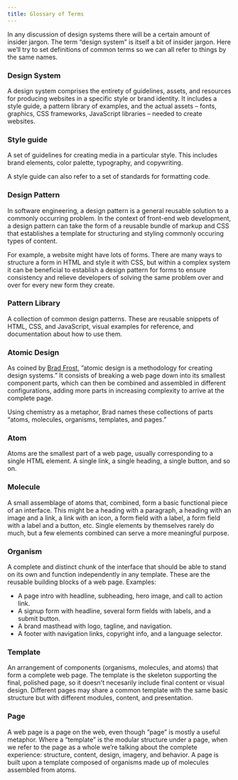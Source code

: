 ```yaml
---
title: Glossary of Terms
---
```


In any discussion of design systems there will be a certain amount of insider jargon. The term “design system” is itself a bit of insider jargon. Here we’ll try to set definitions of common terms so we can all refer to things by the same names.

### Design System

A design system comprises the entirety of guidelines, assets, and resources for producing websites in a specific style or brand identity. It includes a style guide, a pattern library of examples, and the actual assets – fonts, graphics, CSS frameworks, JavaScript libraries – needed to create websites.

### Style guide

A set of guidelines for creating media in a particular style. This includes brand elements, color palette, typography, and copywriting.

A style guide can also refer to a set of standards for formatting code.

### Design Pattern

In software engineering, a design pattern is a general reusable solution to a commonly occurring problem. In the context of front-end web development, a design pattern can take the form of a reusable bundle of markup and CSS that establishes a template for structuring and styling commonly occuring types of content.

For example, a website might have lots of forms. There are many ways to structure a form in HTML and style it with CSS, but within a complex system it can be beneficial to establish a design pattern for forms to ensure consistency and relieve developers of solving the same problem over and over for every new form they create.

### Pattern Library

A collection of common design patterns. These are reusable snippets of HTML, CSS, and JavaScript, visual examples for reference, and documentation about how to use them.

### Atomic Design

As coined by [Brad Frost](http://atomicdesign.bradfrost.com/table-of-contents/), ”atomic design is a methodology for creating design systems.” It consists of breaking a web page down into its smallest component parts, which can then be combined and assembled in different configurations, adding more parts in increasing complexity to arrive at the complete page.

Using chemistry as a metaphor, Brad names these collections of parts “atoms, molecules, organisms, templates, and pages.”

### Atom

Atoms are the smallest part of a web page, usually corresponding to a single HTML element. A single link, a single heading, a single button, and so on.

### Molecule

A small assemblage of atoms that, combined, form a basic functional piece of an interface. This might be a heading with a paragraph, a heading with an image and a link, a link with an icon, a form field with a label, a form field with a label and a button, etc. Single elements by themselves rarely do much, but a few elements combined can serve a more meaningful purpose.

### Organism

A complete and distinct chunk of the interface that should be able to stand on its own and function independently in any template. These are the reusable building blocks of a web page. Examples:

* A page intro with headline, subheading, hero image, and call to action link.
* A signup form with headline, several form fields with labels, and a submit button.
* A brand masthead with logo, tagline, and navigation.
* A footer with navigation links, copyright info, and a language selector.

### Template

An arrangement of components (organisms, molecules, and atoms) that form a complete web page. The template is the skeleton supporting the final, polished page, so it doesn't necesarily include final content or visual design. Different pages may share a common template with the same basic structure but with different modules, content, and presentation.

### Page

A web page is a page on the web, even though ”page” is mostly a useful metaphor. Where a “template” is the modular structure under a page, when we refer to the page as a whole we’re talking about the complete experience: structure, content, design, imagery, and behavior. A page is built upon a template composed of organisms made up of molecules assembled from atoms.

